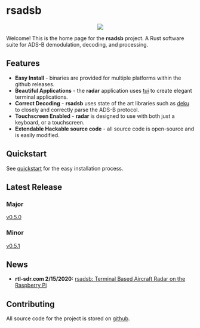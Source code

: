 # rsadsb
<p align="center">
  <img src="https://raw.githubusercontent.com/rsadsb/adsb_deku/master/media/logo.png")
</p>

Welcome! This is the home page for the **rsadsb** project.
A Rust software suite for ADS-B demodulation, decoding, and processing.

## Features

* **Easy Install** - binaries are provided for multiple platforms within the github releases.
* **Beautiful Applications**  - the **radar** application uses [tui](https://github.com/fdehau/tui-rs) to create elegant terminal applications.
* **Correct Decoding** - **rsadsb** uses state of the art libraries such as [deku](https://github.com/sharksforarms/deku) to closely and correctly parse the ADS-B protocol.
* **Touchscreen Enabled** - **radar** is designed to use with both just a keyboard, or a touchscreen.
* **Extendable Hackable source code** - all source code is open-source and is easily modified.

## Quickstart
See [quickstart](quickstart.md) for the easy installation process.

## Latest Release

### Major
[v0.5.0](v0.5.0.md)

### Minor
[v0.5.1](v0.5.1.md)

## News
* **rtl-sdr.com 2/15/2020:** [rsadsb: Terminal Based Aircraft Radar on the Raspberry Pi](https://www.rtl-sdr.com/rsadsb-terminal-based-aircraft-radar-on-the-raspberry-pi)

## Contributing
All source code for the project is stored on [github](https://github.com/rsadsb).
